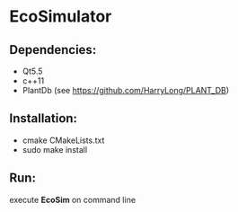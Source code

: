 # EcoSimulator

## Dependencies:
* Qt5.5
* c++11
* PlantDb (see https://github.com/HarryLong/PLANT_DB)

## Installation:
- cmake CMakeLists.txt
- sudo make install

## Run:
execute **EcoSim** on command line


